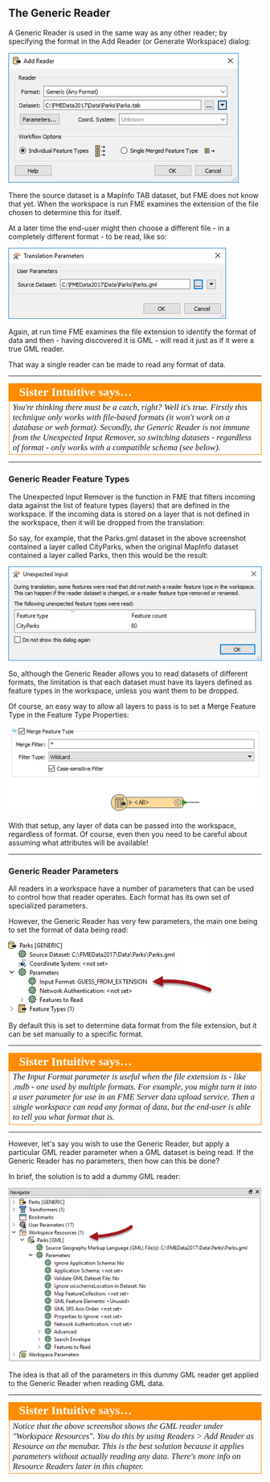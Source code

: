 ## The Generic Reader ##

A Generic Reader is used in the same way as any other reader; by specifying the format in the Add Reader (or Generate Workspace) dialog:

![](./Images/4.025.SettingGenericReader.png)

There the source dataset is a MapInfo TAB dataset, but FME does not know that yet. When the workspace is run FME examines the extension of the file chosen to determine this for itself.

At a later time the end-user might then choose a different file - in a completely different format - to be read, like so:

![](./Images/4.026.GenericReaderDataSelect.png)

Again, at run time FME examines the file extension to identify the format of data and then - having discovered it is GML - will read it just as if it were a true GML reader.

That way a single reader can be made to read any format of data.

---

<table style="border-spacing: 0px">
<tr>
<td style="vertical-align:middle;background-color:darkorange;border: 2px solid darkorange">
<i class="fa fa-quote-left fa-lg fa-pull-left fa-fw" style="color:white;padding-right: 12px;vertical-align:text-top"></i>
<span style="color:white;font-size:x-large;font-weight: bold;font-family:serif">Sister Intuitive says…</span>
</td>
</tr>

<tr>
<td style="border: 1px solid darkorange">
<span style="font-family:serif; font-style:italic; font-size:larger">
You're thinking there must be a catch, right? Well it's true. Firstly this technique only works with file-based formats (it won't work on a database or web format). Secondly, the Generic Reader is not immune from the Unexpected Input Remover, so switching datasets - regardless of format - only works with a compatible schema (see below).
</span>
</td>
</tr>
</table>

---

### Generic Reader Feature Types ###

The Unexpected Input Remover is the function in FME that filters incoming data against the list of feature types (layers) that are defined in the workspace. If the incoming data is stored on a layer that is not defined in the workspace, then it will be dropped from the translation:

So say, for example, that the Parks.gml dataset in the above screenshot contained a layer called CityParks, when the original MapInfo dataset contained a layer called Parks, then this would be the result:

![](./Images/4.027.GenericReaderUnexpectedInput.png)

So, although the Generic Reader allows you to read datasets of different formats, the limitation is that each dataset must have its layers defined as feature types in the workspace, unless you want them to be dropped.

Of course, an easy way to allow all layers to pass is to set a Merge Feature Type in the Feature Type Properties:

![](./Images/4.028.GenericReaderMergeFilter.png)

With that setup, any layer of data can be passed into the workspace, regardless of format. Of course, even then you need to be careful about assuming what attributes will be available!

---

### Generic Reader Parameters ###

All readers in a workspace have a number of parameters that can be used to control how that reader operates. Each format has its own set of specialized parameters.

However, the Generic Reader has very few parameters, the main one being to set the format of data being read:

![](./Images/4.029.GenericReaderFormatParameter.png)

By default this is set to determine data format from the file extension, but it can be set manually to a specific format.

---

<table style="border-spacing: 0px">
<tr>
<td style="vertical-align:middle;background-color:darkorange;border: 2px solid darkorange">
<i class="fa fa-quote-left fa-lg fa-pull-left fa-fw" style="color:white;padding-right: 12px;vertical-align:text-top"></i>
<span style="color:white;font-size:x-large;font-weight: bold;font-family:serif">Sister Intuitive says…</span>
</td>
</tr>

<tr>
<td style="border: 1px solid darkorange">
<span style="font-family:serif; font-style:italic; font-size:larger">
The Input Format parameter is useful when the file extension is - like .mdb - one used by multiple formats. For example, you might turn it into a user parameter for use in an FME Server data upload service. Then a single workspace can read any format of data, but the end-user is able to tell you what format that is.
</span>
</td>
</tr>
</table>

---

However, let's say you wish to use the Generic Reader, but apply a particular GML reader parameter when a GML dataset is being read. If the Generic Reader has no parameters, then how can this be done?

In brief, the solution is to add a dummy GML reader:

![](./Images/4.030.GenericReaderDummyReader.png)

The idea is that all of the parameters in this dummy GML reader get applied to the Generic Reader when reading GML data.

---

<table style="border-spacing: 0px">
<tr>
<td style="vertical-align:middle;background-color:darkorange;border: 2px solid darkorange">
<i class="fa fa-quote-left fa-lg fa-pull-left fa-fw" style="color:white;padding-right: 12px;vertical-align:text-top"></i>
<span style="color:white;font-size:x-large;font-weight: bold;font-family:serif">Sister Intuitive says…</span>
</td>
</tr>

<tr>
<td style="border: 1px solid darkorange">
<span style="font-family:serif; font-style:italic; font-size:larger">
Notice that the above screenshot shows the GML reader under "Workspace Resources". You do this by using Readers &gt; Add Reader as Resource on the menubar. This is the best solution because it applies parameters without actually reading any data. There's more info on Resource Readers later in this chapter.
</span>
</td>
</tr>
</table>
